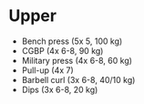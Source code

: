 # Upper
* Bench press (5x 5, 100 kg)
* CGBP (4x 6-8, 90 kg)
* Military press (4x 6-8, 60 kg)
* Pull-up (4x 7)
* Barbell curl (3x 6-8, 40/10 kg)
* Dips (3x 6-8, 20 kg)
